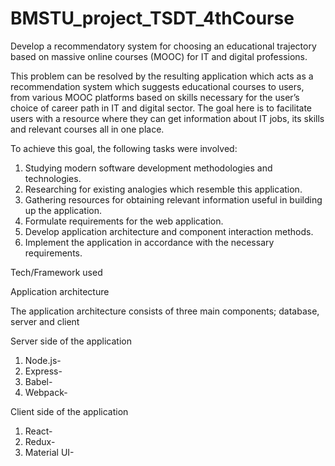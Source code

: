 # BMSTU_project_TSDT_4thCourse
Develop a recommendatory system for choosing an educational trajectory based on massive online courses (MOOC) for IT and digital professions.

This problem can be resolved by the resulting application which acts as a recommendation system which suggests educational courses to users, from various MOOC platforms based on skills necessary for the user’s choice of career path in IT and digital sector. The goal here is to facilitate users with a resource where they can get information about IT jobs, its skills and relevant courses all in one place.

To achieve this goal, the following tasks were involved:
1. Studying modern software development methodologies and technologies.
2. Researching for existing analogies which resemble this application.
3. Gathering resources for obtaining relevant information useful in building up the application.
4. Formulate requirements for the web application.
5. Develop application architecture and component interaction methods.
6. Implement the application in accordance with the necessary requirements.


Tech/Framework used

Application architecture

The application architecture consists of three main components; database, server and client

Server side of the application

1. Node.js-
2. Express-
3. Babel-
4. Webpack-

Client side of the application

1. React-
2. Redux-
3. Material UI-
